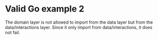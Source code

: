 # Valid Go example 2

The domain layer is not allowed to import from the data layer but from the
data/interactions layer. Since it only import from data/interactions, it does
not fail.
